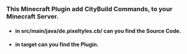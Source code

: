 ### This Minecraft Plugin add CityBuild Commands, to your Minecraft Server.

- #### in src/main/java/de.pixeltyles.cb/ can you find the Source Code.
- #### in target can you find the Plugin.